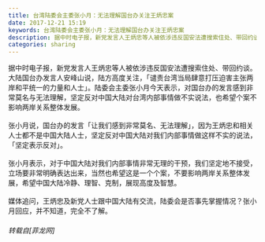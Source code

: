 ```yaml
---
title: 台湾陆委会主委张小月：无法理解国台办关注王炳忠案
date: 2017-12-21 15:19
keywords: 台湾陆委会主委张小月：无法理解国台办关注王炳忠案
description: 据中时电子报，新党发言人王炳忠等人被依涉违反国安法遭搜索住处、带回约谈。大陆国台办发言人安峰山说，陆方高度关注，「谴责台湾当局肆意打压迫害主张两岸和平统一的力量和人士」。陆委会主委张小月今天表示，对国台办的发言感到非常莫名与无法理解，坚定反对中国大陆对台湾内部事情做不实说法，也希望个案不影响两岸关系整体发展。张小月说，国台办的发言「让我们感到非常莫名、无法理解」，因为王炳忠和相关人士都不是中国大陆人士，坚定反对中国大陆对我们内部事情做这样不实的说法，「坚定表示反对」。张小月表示，对于中国大陆对我们内部事情非常无理的干预，我们坚定地不接受，立场要非常明确表达出来，当然也希望这是一个个案，不要影响两岸关系整体发展，希望中国大陆冷静、理智、克制，展现高度及智慧。媒体追问，王炳忠及新党人士跟中国大陆有交流，陆委会是否事先掌握情况？张小月回应，并不知道，完全不了解。
categories: sharing
---
```

<td class="t_f" id="postmessage_1048946">

据中时电子报，新党发言人王炳忠等人被依涉违反国安法遭搜索住处、带回约谈。大陆国台办发言人安峰山说，陆方高度关注，「谴责台湾当局肆意打压迫害主张两岸和平统一的力量和人士」。陆委会主委张小月今天表示，对国台办的发言感到非常莫名与无法理解，坚定反对中国大陆对台湾内部事情做不实说法，也希望个案不影响两岸关系整体发展。<br/>
<br/>
张小月说，国台办的发言「让我们感到非常莫名、无法理解」，因为王炳忠和相关人士都不是中国大陆人士，坚定反对中国大陆对我们内部事情做这样不实的说法，「坚定表示反对」。<br/>
<br/>
张小月表示，对于中国大陆对我们内部事情非常无理的干预，我们坚定地不接受，立场要非常明确表达出来，当然也希望这是一个个案，不要影响两岸关系整体发展，希望中国大陆冷静、理智、克制，展现高度及智慧。<br/>
<br/>
媒体追问，王炳忠及新党人士跟中国大陆有交流，陆委会是否事先掌握情况？张小月回应，并不知道，完全不了解。</td>
###### 转载自[菲龙网]